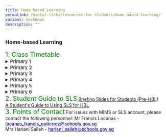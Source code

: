 ```yaml
---
title: Home based Learning
permalink: /useful-links/resources-for-students/home-based-learning/
variant: markdown
description: ""
---
```

<h3>Home-based Learning</h3>
<p style="font-size:20px; color:green; display:inline">1. Class Timetable</p>
<details>
<summary><p style="font-size:15px; color:black; display:inline">Primary 1</p>
</summary><div data-type="detailsContent" class="isomer-details-content">
<a href="/files/HBL/Timetable/1A_HBL_Timetable_2025__Cleared_.pdf" target="_blank">1 Agility</a><br>
<a href="/files/HBL/Timetable/1N_HBL_Timetable_2025__Cleared_.pdf" target="_blank">1 iNtegrity</a><br>
<a href="/files/HBL/Timetable/1C_HBL_Timetable_2025__Cleared_.pdf" target="_blank">1 Care</a><br>
<a href="/files/HBL/Timetable/1H_HBL_Timetable_2025__Cleared_.pdf" target="_blank">1 Humility</a><br>
<a href="/files/HBL/Timetable/1O_HBL_Timetable_2025__Cleared_.pdf" target="_blank">1 Optimism</a><br>
<a href="/files/HBL/Timetable/1R_HBL_Timetable_2025__Cleared_.pdf" target="_blank">1 Resilience</a><br>
<a href="/files/HBL/Timetable/1G_HBL_Timetable_2025__Cleared_.pdf" target="_blank">1 Grace</a><br>
<a href="/files/HBL/Timetable/1I_HBL_Timetable_2025__Cleared_.pdf" target="_blank">1 Innovation</a><br>
</div></details>
	
<details>
<summary><p style="font-size:15px; color:black; display:inline">Primary 2</p>
</summary><div data-type="detailsContent" class="isomer-details-content">
<a href="/files/HBL/Timetable/2A_HBL_Timetable_2025__Cleared_.pdf" target="_blank">2 Agility</a><br>
<a href="/files/HBL/Timetable/2N_HBL_Timetable_2025__Cleared_.pdf" target="_blank">2 iNtegrity</a><br>
<a href="/files/HBL/Timetable/2C_HBL_Timetable_2025__Cleared_.pdf" target="_blank">2 Care</a><br>
<a href="/files/HBL/Timetable/2H_HBL_Timetable_2025__Cleared_.pdf" target="_blank">2 Humility</a><br>
<a href="/files/HBL/Timetable/2O_HBL_Timetable_2025__Cleared_.pdf" target="_blank">2 Optimism</a><br>
<a href="/files/HBL/Timetable/2R_HBL_Timetable_2025__Cleared_.pdf" target="_blank">2 Resilience</a><br>
<a href="/files/HBL/Timetable/2G_HBL_Timetable_2025__Cleared_.pdf" target="_blank">2 Grace</a><br>
<a href="/files/HBL/Timetable/2I_HBL_Timetable_2025__Cleared_.pdf" target="_blank">2 Innovation</a><br>
</div></details>

<details>
<summary><p style="font-size:15px; color:black; display:inline">Primary 3</p>
</summary><div data-type="detailsContent" class="isomer-details-content">
<a href="/files/HBL/Timetable/3A_HBL_Timetable_2025__Cleared_.pdf" target="_blank">3 Agility</a><br>
<a href="/files/HBL/Timetable/3N_HBL_Timetable_2025__Cleared_.pdf" target="_blank">3 iNtegrity</a><br>
<a href="/files/HBL/Timetable/3C_HBL_Timetable_2025__Cleared_.pdf" target="_blank">3 Care</a><br>
<a href="/files/HBL/Timetable/3H_HBL_Timetable_2025__Cleared_.pdf" target="_blank">3 Humility</a><br>
<a href="/files/HBL/Timetable/3O_HBL_Timetable_2025__Cleared_.pdf" target="_blank">3 Optimism</a><br>
<a href="/files/HBL/Timetable/3R_HBL_Timetable_2025__Cleared_.pdf" target="_blank">3 Resilience</a><br>
</div></details>

<details>
<summary><p style="font-size:15px; color:black; display:inline">Primary 4</p>
</summary><div data-type="detailsContent" class="isomer-details-content">
<a href="/files/HBL/Timetable/4A_HBL_Timetable_2025__Cleared_.pdf" target="_blank">4 Agility</a><br>
<a href="/files/HBL/Timetable/4N_HBL_Timetable_2025__Cleared_.pdf" target="_blank">4 iNtegrity</a><br>
<a href="/files/HBL/Timetable/4C_HBL_Timetable_2025__Cleared_.pdf" target="_blank">4 Care</a><br>
<a href="/files/HBL/Timetable/4H_HBL_Timetable_2025__Cleared_.pdf" target="_blank">4 Humility</a><br>
<a href="/files/HBL/Timetable/4O_HBL_Timetable_2025__Cleared_.pdf" target="_blank">4 Optimism</a><br>
<a href="/files/HBL/Timetable/4R_HBL_Timetable_2025__Cleared_.pdf" target="_blank">4 Resilience</a><br>
</div></details>

<details>
<summary><p style="font-size:15px; color:black; display:inline">Primary 5</p>
</summary><div data-type="detailsContent" class="isomer-details-content">
<a href="/files/HBL/Timetable/5A_HBL_Timetable_2025__Cleared_.pdf" target="_blank">5 Agility</a><br>
<a href="/files/HBL/Timetable/5N_HBL_Timetable_2025__Cleared_.pdf" target="_blank">5 iNtegrity</a><br>
<a href="/files/HBL/Timetable/5C_HBL_Timetable_2025__Cleared_.pdf" target="_blank">5 Care</a><br>
<a href="/files/HBL/Timetable/5H_HBL_Timetable_2025__Cleared_.pdf" target="_blank">5 Humility</a><br>
<a href="/files/HBL/Timetable/5O_HBL_Timetable_2025__Cleared_.pdf" target="_blank">5 Optimism</a><br>
<a href="/files/HBL/Timetable/5R_HBL_Timetable_2025__Cleared_.pdf" target="_blank">5 Resilience</a><br>
</div></details>

<details>
<summary><p style="font-size:15px; color:black; display:inline">Primary 6</p>
</summary><div data-type="detailsContent" class="isomer-details-content">
<a href="/files/HBL/Timetable/6A_HBL_Timetable_2025__Cleared_.pdf" target="_blank">6 Agility</a><br>
<a href="/files/HBL/Timetable/6N_HBL_Timetable_2025__Cleared_.pdf" target="_blank">6 iNtegrity</a><br>
<a href="/files/HBL/Timetable/6C_HBL_Timetable_2025__Cleared_.pdf" target="_blank">6 Care</a><br>
<a href="/files/HBL/Timetable/6H_HBL_Timetable_2025__Cleared_.pdf" target="_blank">6 Humility</a><br>
<a href="/files/HBL/Timetable/6O_HBL_Timetable_2025__Cleared_.pdf" target="_blank">6 Optimism</a><br>
<a href="/files/HBL/Timetable/6R_HBL_Timetable_2025__Cleared_.pdf" target="_blank">6 Resilience</a><br>
</div></details>

	
<p style="font-size:20px; color:green; display:inline">2. Student Guide to SLS</p>
<a href="/files/HBL/briefing%20slides%20for%20students%20(pre-hbl).pdf" target="_blank">Briefing Slides for Students (Pre-HBL)</a><br>
<a href="/files/HBL/a%20students%20guide%20to%20using%20sls%20for    %20hbl.pdf" target="_blank">A Student's Guide to Using SLS for HBL</a>
<br>
<p style="font-size:20px; color:green; display:inline">3. Points of Contact</p>
For issues with MIMS or SLS account, please contact the following personnel:
Mr Francis Locanas - <a href="mailto:locanas_francis_gutierrez@schools.gov.sg"><span style="font-weight:500;text-decoration:underline;color:#21088A">locanas_francis_gutierrez@schools.gov.sg
</span></a><br>
Mrs Hariani Salleh  - <a href="mailto:hariani_salleh@schools.gov.sg"><span style="font-weight:500;text-decoration:underline;color:#21088A">hariani_salleh@schools.gov.sg</span></a>
<br>